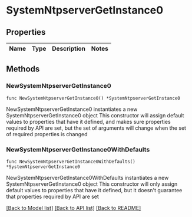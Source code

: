 # SystemNtpserverGetInstance0

## Properties

Name | Type | Description | Notes
------------ | ------------- | ------------- | -------------

## Methods

### NewSystemNtpserverGetInstance0

`func NewSystemNtpserverGetInstance0() *SystemNtpserverGetInstance0`

NewSystemNtpserverGetInstance0 instantiates a new SystemNtpserverGetInstance0 object
This constructor will assign default values to properties that have it defined,
and makes sure properties required by API are set, but the set of arguments
will change when the set of required properties is changed

### NewSystemNtpserverGetInstance0WithDefaults

`func NewSystemNtpserverGetInstance0WithDefaults() *SystemNtpserverGetInstance0`

NewSystemNtpserverGetInstance0WithDefaults instantiates a new SystemNtpserverGetInstance0 object
This constructor will only assign default values to properties that have it defined,
but it doesn't guarantee that properties required by API are set


[[Back to Model list]](../README.md#documentation-for-models) [[Back to API list]](../README.md#documentation-for-api-endpoints) [[Back to README]](../README.md)


